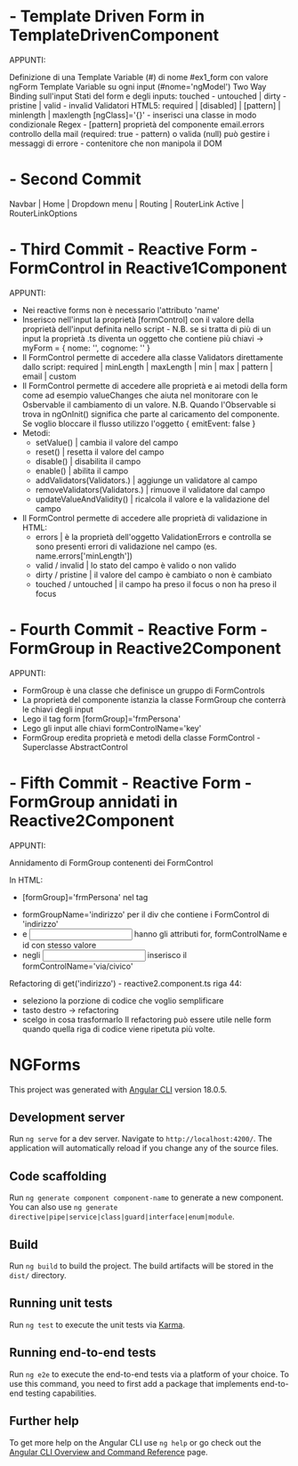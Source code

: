 # - Template Driven Form in TemplateDrivenComponent

APPUNTI:

Definizione di una Template Variable (#) di nome #ex1_form con valore ngForm
Template Variable su ogni input (#nome='ngModel')
Two Way Binding sull'input
Stati del form e degli inputs: touched - untouched | dirty - pristine | valid - invalid
Validatori HTML5: required | [disabled] | [pattern] | minlength | maxlength
[ngClass]='{}' - inserisci una classe in modo condizionale
Regex - [pattern] proprietà del componente
email.errors controllo della mail (required: true - pattern) o valida (null)
<ng-container> può gestire i messaggi di errore - contenitore che non manipola il DOM

# - Second Commit

Navbar | Home | Dropdown menu | Routing | RouterLink Active | RouterLinkOptions

# - Third Commit - Reactive Form - FormControl in Reactive1Component

APPUNTI:

- Nei reactive forms non è necessario l'attributo 'name'
- Inserisco nell'input la proprietà [formControl] con il valore della proprietà dell'input definita nello script - N.B. se si tratta di più di un input la proprietà .ts diventa un oggetto che contiene più chiavi -> myForm = { nome: '', cognome: '' }
- Il FormControl permette di accedere alla classe Validators direttamente dallo script: required | minLength | maxLength | min | max | pattern | email | custom
- Il FormControl permette di accedere alle proprietà e ai metodi della form come ad esempio valueChanges che aiuta nel monitorare con le Osbervable il cambiamento di un valore. N.B. Quando l'Observable si trova in ngOnInit() significa che parte al caricamento del componente. Se voglio bloccare il flusso utilizzo l'oggetto { emitEvent: false }
- Metodi:
  - setValue(<valore>) | cambia il valore del campo
  - reset() | resetta il valore del campo
  - disable() | disabilita il campo
  - enable() | abilita il campo
  - addValidators(Validators.<validatore>) | aggiunge un validatore al campo
  - removeValidators(Validators.<validatore>) | rimuove il validatore dal campo
  - updateValueAndValidity() | ricalcola il valore e la validazione del campo
- Il FormControl permette di accedere alle proprietà di validazione in HTML:
  - errors | è la proprietà dell'oggetto ValidationErrors e controlla se sono presenti errori di validazione nel campo (es. name.errors['minLength'])
  - valid / invalid | lo stato del campo è valido o non valido
  - dirty / pristine | il valore del campo è cambiato o non è cambiato
  - touched / untouched | il campo ha preso il focus o non ha preso il focus

# - Fourth Commit - Reactive Form - FormGroup in Reactive2Component

APPUNTI:

- FormGroup è una classe che definisce un gruppo di FormControls
- La proprietà del componente istanzia la classe FormGroup che conterrà le chiavi degli input
- Lego il tag form [formGroup]='frmPersona'
- Lego gli input alle chiavi formControlName='key'
- FormGroup eredita proprietà e metodi della classe FormControl - Superclasse AbstractControl

# - Fifth Commit - Reactive Form - FormGroup annidati in Reactive2Component

APPUNTI:

Annidamento di FormGroup contenenti dei FormControl

In HTML:

- [formGroup]='frmPersona' nel tag <form>
- formGroupName='indirizzo' per il div che contiene i FormControl di 'indirizzo'
- <label> e <input> hanno gli attributi for, formControlName e id con stesso valore
- negli <input> inserisco il formControlName='via/civico'

Refactoring di get('indirizzo') - reactive2.component.ts riga 44:

- seleziono la porzione di codice che voglio semplificare
- tasto destro -> refactoring
- scelgo in cosa trasformarlo
  Il refactoring può essere utile nelle form quando quella riga di codice viene ripetuta più volte.

# NGForms

This project was generated with [Angular CLI](https://github.com/angular/angular-cli) version 18.0.5.

## Development server

Run `ng serve` for a dev server. Navigate to `http://localhost:4200/`. The application will automatically reload if you change any of the source files.

## Code scaffolding

Run `ng generate component component-name` to generate a new component. You can also use `ng generate directive|pipe|service|class|guard|interface|enum|module`.

## Build

Run `ng build` to build the project. The build artifacts will be stored in the `dist/` directory.

## Running unit tests

Run `ng test` to execute the unit tests via [Karma](https://karma-runner.github.io).

## Running end-to-end tests

Run `ng e2e` to execute the end-to-end tests via a platform of your choice. To use this command, you need to first add a package that implements end-to-end testing capabilities.

## Further help

To get more help on the Angular CLI use `ng help` or go check out the [Angular CLI Overview and Command Reference](https://angular.dev/tools/cli) page.
